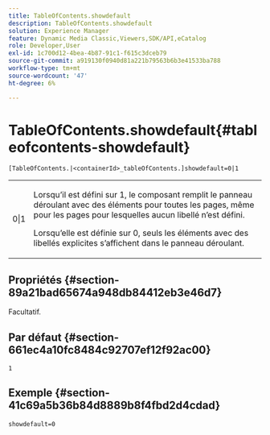 ```yaml
---
title: TableOfContents.showdefault
description: TableOfContents.showdefault
solution: Experience Manager
feature: Dynamic Media Classic,Viewers,SDK/API,eCatalog
role: Developer,User
exl-id: 1c700d12-4bea-4b87-91c1-f615c3dceb79
source-git-commit: a919130f0940d81a221b79563b6b3e41533ba788
workflow-type: tm+mt
source-wordcount: '47'
ht-degree: 6%

---
```


# TableOfContents.showdefault{#tableofcontents-showdefault}

`[TableOfContents.|<containerId>_tableOfContents.]showdefault=0|1`

<table id="table_BE34F807437C4955A2A640495E05138F"> 
 <tbody> 
  <tr> 
   <td> <p> <span class="codeph"> 0|1</span> </p> </td> 
   <td> <p> Lorsqu’il est défini sur <span class="codeph"> 1</span>, le composant remplit le panneau déroulant avec des éléments pour toutes les pages, même pour les pages pour lesquelles aucun libellé n’est défini. </p> <p>Lorsqu’elle est définie sur <span class="codeph"> 0</span>, seuls les éléments avec des libellés explicites s’affichent dans le panneau déroulant. </p> </td> 
  </tr> 
 </tbody> 
</table>

## Propriétés {#section-89a21bad65674a948db84412eb3e46d7}

Facultatif.

## Par défaut {#section-661ec4a10fc8484c92707ef12f92ac00}

`1`

## Exemple {#section-41c69a5b36b84d8889b8f4fbd2d4cdad}

`showdefault=0`
